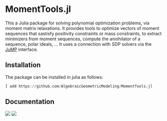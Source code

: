 # MomentTools.jl

This a Julia package for solving polynomial optimization problems, via moment matrix relaxations.
It provides tools to optimize vectors of moment sequences that sastisfy positivity constraints or mass constraints, to extract minimizers from moment sequences, compute the annihilator of a sequence, polar ideals, ...
It uses a connection with SDP solvers via the [JuMP](https://jump.dev/JuMP.jl/stable/) interface.



## Installation

The package can be installed in julia as follows:

```julia
] add https://github.com/AlgebraicGeometricModeling/MomentTools.jl
```

## Documentation

[![](https://img.shields.io/badge/docs-blue.svg)](https://AlgebraicGeometricModeling.github.io/MomentTools.jl/)
[![](https://img.shields.io/badge/source-orange)](https://github.com/AlgebraicGeometricModeling/MomentTools.jl/)


